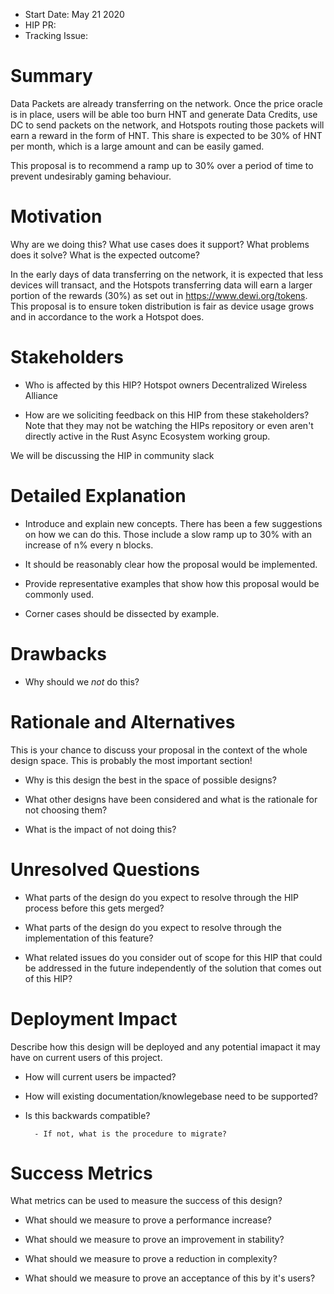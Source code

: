 - Start Date: May 21 2020
- HIP PR: 
- Tracking Issue: 

# Summary
[summary]: #summary

Data Packets are already transferring on the network. Once the price oracle is in place, users will be able too burn HNT and generate Data Credits, use DC to send packets on the network, and Hotspots routing those packets will earn a reward in the form of HNT.
This share is expected to be 30% of HNT per month, which is a large amount and can be easily gamed. 

This proposal is to recommend a ramp up to 30% over a period of time to prevent undesirably gaming behaviour.

# Motivation
[motivation]: #motivation

Why are we doing this? What use cases does it support? What problems does it
solve? What is the expected outcome?

In the early days of data transferring on the network, it is expected that less devices will transact, and the Hotspots transferring data will earn a larger portion of the rewards (30%) as set out in https://www.dewi.org/tokens.
This proposal is to ensure token distribution is fair as device usage grows and in accordance to the work a Hotspot does.

# Stakeholders
[stakeholders]: #stakeholders

* Who is affected by this HIP?
Hotspot owners
Decentralized Wireless Alliance


* How are we soliciting feedback on this HIP from these stakeholders? Note that
  they may not be watching the HIPs repository or even aren't directly active in
  the Rust Async Ecosystem working group.
  
We will be discussing the HIP in community slack

# Detailed Explanation
[detailed-explanation]: #detailed-explanation

- Introduce and explain new concepts.
There has been a few suggestions on how we can do this. Those include a slow ramp up to 30% with an increase of n% every n blocks.

- It should be reasonably clear how the proposal would be implemented.

- Provide representative examples that show how this proposal would be commonly
  used.

- Corner cases should be dissected by example.

# Drawbacks
[drawbacks]: #drawbacks

- Why should we *not* do this?

# Rationale and Alternatives
[alternatives]: #rationale-and-alternatives

This is your chance to discuss your proposal in the context of the whole design
space. This is probably the most important section!

- Why is this design the best in the space of possible designs?

- What other designs have been considered and what is the rationale for not
  choosing them?

- What is the impact of not doing this?

# Unresolved Questions
[unresolved]: #unresolved-questions

- What parts of the design do you expect to resolve through the HIP process
  before this gets merged?

- What parts of the design do you expect to resolve through the implementation
  of this feature?

- What related issues do you consider out of scope for this HIP that could be
  addressed in the future independently of the solution that comes out of this
  HIP?

# Deployment Impact
[deployment-impact]: #deployment-impact

Describe how this design will be deployed and any potential imapact it may have on
current users of this project.

- How will current users be impacted?

- How will existing documentation/knowlegebase need to be supported?

- Is this backwards compatible?

        - If not, what is the procedure to migrate?

# Success Metrics
[success-metrics]: #success-metrics

What metrics can be used to measure the success of this design?

- What should we measure to prove a performance increase?

- What should we measure to prove an improvement in stability?

- What should we measure to prove a reduction in complexity?

- What should we measure to prove an acceptance of this by it's users?
